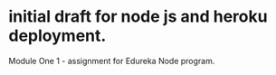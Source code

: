 # initial draft for node js and heroku deployment.
Module One 1 - assignment for Edureka Node program.

